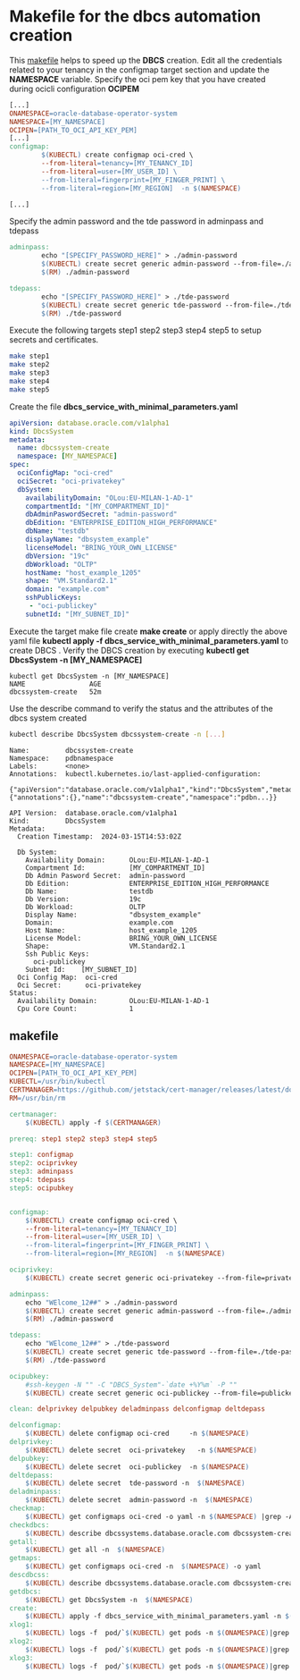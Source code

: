 
# Makefile for the dbcs automation creation 

This [makefile](#makefile) helps to speed up the **DBCS** creation. Edit  all the credentials related to your tenancy  in the configmap target section and  update the **NAMESPACE** variable.  Specify the oci pem key that you have created during ocicli configuration **OCIPEM**

```makefile 
[...]
ONAMESPACE=oracle-database-operator-system
NAMESPACE=[MY_NAMESPACE]
OCIPEN=[PATH_TO_OCI_API_KEY_PEM]
[...]
configmap:
        $(KUBECTL) create configmap oci-cred \
        --from-literal=tenancy=[MY_TENANCY_ID]
        --from-literal=user=[MY_USER_ID] \
        --from-literal=fingerprint=[MY_FINGER_PRINT] \
        --from-literal=region=[MY_REGION]  -n $(NAMESPACE)

[...]
```
Specify the admin password and the tde password in adminpass and tdepass

```makefile
adminpass:
        echo "[SPECIFY_PASSWORD_HERE]" > ./admin-password
        $(KUBECTL) create secret generic admin-password --from-file=./admin-password -n $(NAMESPACE)
        $(RM) ./admin-password

tdepass:
        echo "[SPECIFY_PASSWORD_HERE]" > ./tde-password
        $(KUBECTL) create secret generic tde-password --from-file=./tde-password -n $(NAMESPACE)
        $(RM) ./tde-password
```
 
Execute the following targets step1 step2 step3 step4 step5 to setup secrets and certificates.

```bash
make step1 
make step2 
make step3
make step4
make step5
```

Create the file **dbcs_service_with_minimal_parameters.yaml**

```yaml 
apiVersion: database.oracle.com/v1alpha1
kind: DbcsSystem
metadata:
  name: dbcssystem-create
  namespace: [MY_NAMESPACE]
spec:
  ociConfigMap: "oci-cred"
  ociSecret: "oci-privatekey"
  dbSystem:
    availabilityDomain: "OLou:EU-MILAN-1-AD-1"
    compartmentId: "[MY_COMPARTMENT_ID]"
    dbAdminPaswordSecret: "admin-password"
    dbEdition: "ENTERPRISE_EDITION_HIGH_PERFORMANCE"
    dbName: "testdb"
    displayName: "dbsystem_example"
    licenseModel: "BRING_YOUR_OWN_LICENSE"
    dbVersion: "19c"
    dbWorkload: "OLTP"
    hostName: "host_example_1205"
    shape: "VM.Standard2.1"
    domain: "example.com"
    sshPublicKeys:
     - "oci-publickey"
    subnetId: "[MY_SUBNET_ID]"

```

Execute the target make file create **make create** or apply directly the above yaml file **kubectl apply -f dbcs_service_with_minimal_parameters.yaml** to create DBCS . Verify the DBCS creation by executing **kubectl get DbcsSystem -n [MY_NAMESPACE]**

```
kubectl get DbcsSystem -n [MY_NAMESPACE]
NAME                AGE
dbcssystem-create   52m
```
Use the describe command to verify the status and the attributes of the dbcs system created

```bash
kubectl describe DbcsSystem dbcssystem-create -n [...]
```
```text
Name:         dbcssystem-create
Namespace:    pdbnamespace
Labels:       <none>
Annotations:  kubectl.kubernetes.io/last-applied-configuration:
                {"apiVersion":"database.oracle.com/v1alpha1","kind":"DbcsSystem","metadata":{"annotations":{},"name":"dbcssystem-create","namespace":"pdbn...}}

API Version:  database.oracle.com/v1alpha1
Kind:         DbcsSystem
Metadata:
  Creation Timestamp:  2024-03-15T14:53:02Z

  Db System:
    Availability Domain:      OLou:EU-MILAN-1-AD-1
    Compartment Id:           [MY_COMPARTMENT_ID] 
    Db Admin Pasword Secret:  admin-password
    Db Edition:               ENTERPRISE_EDITION_HIGH_PERFORMANCE
    Db Name:                  testdb
    Db Version:               19c
    Db Workload:              OLTP
    Display Name:             "dbsystem_example"
    Domain:                   example.com
    Host Name:                host_example_1205
    License Model:            BRING_YOUR_OWN_LICENSE
    Shape:                    VM.Standard2.1
    Ssh Public Keys:
      oci-publickey
    Subnet Id:    [MY_SUBNET_ID] 
  Oci Config Map:  oci-cred
  Oci Secret:      oci-privatekey
Status:
  Availability Domain:        OLou:EU-MILAN-1-AD-1
  Cpu Core Count:             1
```
## makefile

```Makefile
ONAMESPACE=oracle-database-operator-system
NAMESPACE=[MY_NAMESPACE]
OCIPEN=[PATH_TO_OCI_API_KEY_PEM]
KUBECTL=/usr/bin/kubectl
CERTMANAGER=https://github.com/jetstack/cert-manager/releases/latest/download/cert-manager.yaml
RM=/usr/bin/rm

certmanager:
	$(KUBECTL) apply -f $(CERTMANAGER)

prereq: step1 step2 step3 step4 step5

step1: configmap
step2: ociprivkey
step3: adminpass
step4: tdepass
step5: ocipubkey


configmap:
	$(KUBECTL) create configmap oci-cred \
	--from-literal=tenancy=[MY_TENANCY_ID]
	--from-literal=user=[MY_USER_ID] \
	--from-literal=fingerprint=[MY_FINGER_PRINT] \
	--from-literal=region=[MY_REGION]  -n $(NAMESPACE)

ociprivkey:
	$(KUBECTL) create secret generic oci-privatekey --from-file=privatekey=[PATH_TO_OCI_API_KEY_PEM]  -n $(NAMESPACE)

adminpass:
	echo "WElcome_12##" > ./admin-password
	$(KUBECTL) create secret generic admin-password --from-file=./admin-password -n $(NAMESPACE)
	$(RM) ./admin-password

tdepass:
	echo "WElcome_12##" > ./tde-password
	$(KUBECTL) create secret generic tde-password --from-file=./tde-password -n $(NAMESPACE) 
	$(RM) ./tde-password

ocipubkey:
	#ssh-keygen -N "" -C "DBCS_System"-`date +%Y%m` -P ""
	$(KUBECTL) create secret generic oci-publickey --from-file=publickey=/home/oracle/.ssh/id_rsa.pub  -n $(NAMESPACE)

clean: delprivkey delpubkey deladminpass delconfigmap deltdepass

delconfigmap:
	$(KUBECTL) delete configmap oci-cred	 -n $(NAMESPACE)
delprivkey:
	$(KUBECTL) delete secret  oci-privatekey   -n $(NAMESPACE)
delpubkey:
	$(KUBECTL) delete secret  oci-publickey  -n $(NAMESPACE)
deltdepass:
	$(KUBECTL) delete secret  tde-password -n  $(NAMESPACE)
deladminpass:
	$(KUBECTL) delete secret  admin-password -n  $(NAMESPACE)
checkmap:
	$(KUBECTL) get configmaps oci-cred -o yaml -n $(NAMESPACE) |grep -A 5 -B 2 "^data:"
checkdbcs:
	$(KUBECTL) describe dbcssystems.database.oracle.com dbcssystem-create -n $(NAMESPACE)
getall:
	$(KUBECTL) get all -n  $(NAMESPACE)
getmaps:
	$(KUBECTL) get configmaps oci-cred -n  $(NAMESPACE) -o yaml
descdbcss:
	$(KUBECTL) describe dbcssystems.database.oracle.com dbcssystem-create -n  $(NAMESPACE)
getdbcs:
	$(KUBECTL) get DbcsSystem -n  $(NAMESPACE)
create:
	$(KUBECTL) apply -f dbcs_service_with_minimal_parameters.yaml -n $(NAMESPACE)
xlog1:
	$(KUBECTL) logs -f  pod/`$(KUBECTL) get pods -n $(ONAMESPACE)|grep oracle-database-operator-controller|head -1|cut -d ' ' -f 1` -n $(ONAMESPACE)
xlog2:
	$(KUBECTL) logs -f  pod/`$(KUBECTL) get pods -n $(ONAMESPACE)|grep oracle-database-operator-controller|head -2|tail -1|cut -d ' ' -f 1` -n $(ONAMESPACE)
xlog3:
	$(KUBECTL) logs -f  pod/`$(KUBECTL) get pods -n $(ONAMESPACE)|grep oracle-database-operator-controller|tail -1|cut -d ' ' -f 1` -n $(ONAMESPACE)
```